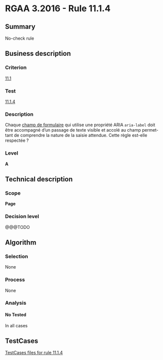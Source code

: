# RGAA 3.2016 - Rule 11.1.4

## Summary
No-check rule


## Business description

### Criterion
[11.1](http://references.modernisation.gouv.fr/rgaa-accessibilite/criteres.html#crit-11-1)

### Test
[11.1.4](http://references.modernisation.gouv.fr/rgaa-accessibilite/criteres.html#test-11-1-4)

### Description
<div lang="fr">Chaque <a href="http://references.modernisation.gouv.fr/rgaa-accessibilite/glossaire.html#champ-de-saisie-de-formulaire">champ de formulaire</a> qui utilise une propri&#xE9;t&#xE9; ARIA <code lang="en">aria-label</code> doit &#xEA;tre accompagn&#xE9; d&#x2019;un passage de texte visible et accol&#xE9; au champ permettant de comprendre la nature de la saisie attendue. Cette r&#xE8;gle est-elle respect&#xE9;e&nbsp;?</div>

### Level
**A**


## Technical description

### Scope
**Page**

### Decision level
@@@TODO


## Algorithm

### Selection
None

### Process
None

### Analysis

#### No Tested
In all cases


##  TestCases

[TestCases files for rule 11.1.4](https://github.com/Asqatasun/Asqatasun/tree/RGAA_3.2016/rules/rules-rgaa3.2016/src/test/resources/testcases/rgaa32016/Rgaa32016Rule110104/)


